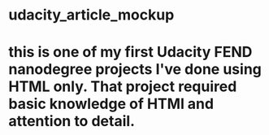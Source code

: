# udacity_article_mockup
# this is one of my first Udacity FEND nanodegree projects I've done using HTML only.  That project required basic knowledge of HTMl and attention to detail. 
